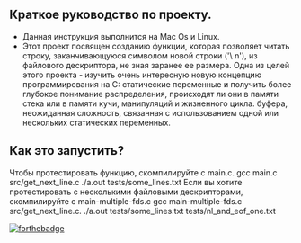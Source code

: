 ## Краткое руководство по проекту.

* Данная инструкция выполнится на Mac Os и Linux.
* Этот проект посвящен созданию функции, которая позволяет читать строку, заканчивающуюся символом новой строки ('\ n'), из файлового дескриптора, не зная заранее ее размера. Одна из целей этого проекта - изучить очень интересную новую концепцию программирования на C: статические переменные и получить более глубокое понимание распределения, происходят ли они в памяти стека или в памяти кучи, манипуляций и жизненного цикла. буфера, неожиданная сложность, связанная с использованием одной или нескольких статических переменных.

## Как это запустить?

Чтобы протестировать функцию, скомпилируйте с main.c.
gcc main.c src/get_next_line.c
./a.out tests/some_lines.txt
Если вы хотите протестировать с несколькими файловыми дескрипторами, скомпилируйте с main-multiple-fds.c
gcc main-multiple-fds.c src/get_next_line.c.
./a.out tests/some_lines.txt tests/nl_and_eof_one.txt

[![forthebadge](https://forthebadge.com/images/badges/made-with-c.svg)](https://forthebadge.com)
